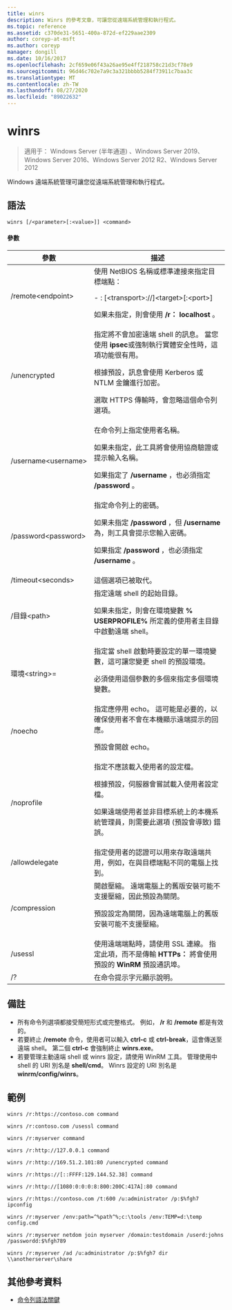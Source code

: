 ```yaml
---
title: winrs
description: Winrs 的參考文章，可讓您從遠端系統管理和執行程式。
ms.topic: reference
ms.assetid: c370de31-5651-400a-872d-ef229aae2309
author: coreyp-at-msft
ms.author: coreyp
manager: dongill
ms.date: 10/16/2017
ms.openlocfilehash: 2cf659e06f43a26ae95e4ff218758c21d3cf78e9
ms.sourcegitcommit: 96d46c702e7a9c3a321bbbb5284f73911c7baa3c
ms.translationtype: MT
ms.contentlocale: zh-TW
ms.lasthandoff: 08/27/2020
ms.locfileid: "89022632"
---
```

# <a name="winrs"></a>winrs

> 適用于： Windows Server (半年通道) 、Windows Server 2019、Windows Server 2016、Windows Server 2012 R2、Windows Server 2012

Windows 遠端系統管理可讓您從遠端系統管理和執行程式。
## <a name="syntax"></a>語法
```
winrs [/<parameter>[:<value>]] <command>
```
#### <a name="parameters"></a>參數

|           參數            |                                                                                                                                                                                    描述                                                                                                                                                                                     |
|--------------------------------|------------------------------------------------------------------------------------------------------------------------------------------------------------------------------------------------------------------------------------------------------------------------------------------------------------------------------------------------------------------------------------|
|      /remote\<endpoint>       |                                                                                          使用 NetBIOS 名稱或標準連接來指定目標端點：<p>-   <url>: [\<transport>://]\<target>[:\<port>]<p>如果未指定，則會使用 **/r： localhost** 。                                                                                          |
|          /unencrypted          | 指定將不會加密遠端 shell 的訊息。 當您使用 **ipsec**或強制執行實體安全性時，這項功能很有用。<p>根據預設，訊息會使用 Kerberos 或 NTLM 金鑰進行加密。<p>選取 HTTPS 傳輸時，會忽略這個命令列選項。 |
|     /username\<username>      |                                                                                在命令列上指定使用者名稱。<p>如果未指定，此工具將會使用協商驗證或提示輸入名稱。<p>如果指定了 **/username** ，也必須指定 **/password** 。                                                                                 |
|     /password\<password>      |                                                                           指定命令列上的密碼。<p>如果未指定 **/password** ，但 **/username** 為，則工具會提示您輸入密碼。<p>如果指定 **/password** ，也必須指定 **/username** 。                                                                            |
|      /timeout\<seconds>       |                                                                                                                                                                             這個選項已被取代。                                                                                                                                                                             |
|       /目錄\<path>       |                                                                                            指定遠端 shell 的起始目錄。<p>如果未指定，則會在環境變數 **% USERPROFILE%** 所定義的使用者主目錄中啟動遠端 shell。                                                                                             |
| 環境\<string>=<value> |                                                                          指定當 shell 啟動時要設定的單一環境變數，這可讓您變更 shell 的預設環境。<p>必須使用這個參數的多個來指定多個環境變數。                                                                          |
|            /noecho             |                                                                                                    指定應停用 echo。 這可能是必要的，以確保使用者不會在本機顯示遠端提示的回應。<p>預設會開啟 echo。                                                                                                    |
|           /noprofile           |                                              指定不應該載入使用者的設定檔。<p>根據預設，伺服器會嘗試載入使用者設定檔。<p>如果遠端使用者並非目標系統上的本機系統管理員，則需要此選項 (預設會導致) 錯誤。                                               |
|         /allowdelegate         |                                                                                                                  指定使用者的認證可以用來存取遠端共用，例如，在與目標端點不同的電腦上找到。                                                                                                                   |
|          /compression          |                                                                           開啟壓縮。  遠端電腦上的舊版安裝可能不支援壓縮，因此預設為關閉。<p>預設設定為關閉，因為遠端電腦上的舊版安裝可能不支援壓縮。                                                                           |
|            /usessl             |                                                                                                               使用遠端端點時，請使用 SSL 連線。  指定此項，而不是傳輸 **HTTPs：** 將會使用預設的 **WinRM** 預設通訊埠。                                                                                                                |
|               /?               |                                                                                                                                                                        在命令提示字元顯示說明。                                                                                                                                                                        |

## <a name="remarks"></a>備註
-   所有命令列選項都接受簡短形式或完整格式。 例如， **/r** 和 **/remote** 都是有效的。
-   若要終止 **/remote** 命令，使用者可以輸入 **ctrl-c** 或 **ctrl-break**，這會傳送至遠端 shell。 第二個 **ctrl-c** 會強制終止 **winrs.exe**。
-   若要管理主動遠端 shell 或 winrs 設定，請使用 WinRM 工具。  管理使用中 shell 的 URI 別名是 **shell/cmd**。  Winrs 設定的 URI 別名是 **winrm/config/winrs**。

## <a name="examples"></a>範例
```
winrs /r:https://contoso.com command
```
```
winrs /r:contoso.com /usessl command
```
```
winrs /r:myserver command
```
```
winrs /r:http://127.0.0.1 command
```
```
winrs /r:http://169.51.2.101:80 /unencrypted command
```
```
winrs /r:https://[::FFFF:129.144.52.38] command
```
```
winrs /r:http://[1080:0:0:0:8:800:200C:417A]:80 command
```
```
winrs /r:https://contoso.com /t:600 /u:administrator /p:$%fgh7 ipconfig
```
```
winrs /r:myserver /env:path=^%path^%;c:\tools /env:TEMP=d:\temp config.cmd
```
```
winrs /r:myserver netdom join myserver /domain:testdomain /userd:johns /passwordd:$%fgh789
```
```
winrs /r:myserver /ad /u:administrator /p:$%fgh7 dir \\anotherserver\share
```

## <a name="additional-references"></a>其他參考資料
- [命令列語法關鍵](command-line-syntax-key.md)

